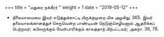 ﻿+++
title = "மதுரை நக்கீரர்  "
weight = 1
date = "2019-05-12"
+++


-  நிலையாமையை இவர் எடுத்துக்காட்டி யிருக்குமுறை மிக அழகிது; 365. இவர் தலையாலங்கானத்துச் செருவென்ற பாண்டியன் நெடுஞ்செழியனால் ஆதரிக்கப் பெற்றவர்; கபிலருக்கும் வேள்பாரிக்கும் காலத்தாற் பிற்பட்டவர்;  அகநா. 36, 78. 
  
